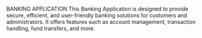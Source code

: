 BANKING APPLICATION
This Banking Application is designed to provide secure, efficient, and user-friendly banking solutions for customers and administrators. It offers features such as account management, transaction handling, fund transfers, and more.
